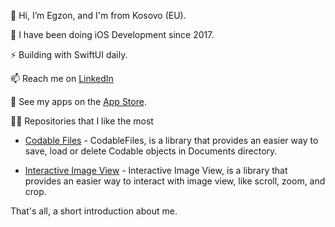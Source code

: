 👋 Hi, I’m Egzon, and I'm from Kosovo (EU).

🚀 I have been doing iOS Development since 2017.

⚡️ Building with SwiftUI daily.

📫 Reach me on [LinkedIn](https://link-url-here.org)

📲 See my apps on the [App Store](https://apps.apple.com/developer/egzon-pllana/id1315313322).


👨‍💻 Repositories that I like the most

- [Codable Files](https://github.com/egzonpllana/CodableFiles) - CodableFiles, is a library that provides an easier way to save, load or delete Codable objects in Documents directory. 

- [Interactive Image View](https://github.com/egzonpllana/InteractiveImageView) - Interactive Image View, is a library that provides an easier way to interact with image view, like scroll, zoom, and crop.

That's all, a short introduction about me.
